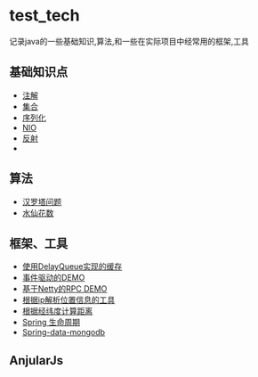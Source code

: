 # test_tech

记录java的一些基础知识,算法,和一些在实际项目中经常用的框架,工具

## 基础知识点
* [注解](https://github.com/afeiluo/test_tech/tree/master/src/main/java/com/afeiluo/annotation)
* [集合](https://github.com/afeiluo/test_tech/tree/master/src/main/java/com/afeiluo/collection)
* [序列化](https://github.com/afeiluo/test_tech/tree/master/src/main/java/com/afeiluo/jdk_serialization)
* [NIO](https://github.com/afeiluo/test_tech/tree/master/src/main/java/com/afeiluo/nio)
* [反射](https://github.com/afeiluo/test_tech/tree/master/src/main/java/com/afeiluo/reflection)
* 

## 算法
* [汉罗塔问题](https://github.com/afeiluo/test_tech/blob/master/src/main/java/com/afeiluo/algorithm/Hanota.java)
* [水仙花数](https://github.com/afeiluo/test_tech/blob/master/src/main/java/com/afeiluo/algorithm/Narcissus.java)

## 框架、工具

* [使用DelayQueue实现的缓存](https://github.com/afeiluo/test_tech/tree/master/src/main/java/com/afeiluo/cache)
* [事件驱动的DEMO](https://github.com/afeiluo/test_tech/tree/master/src/main/java/com/afeiluo/event_drive)
* [基于Netty的RPC DEMO](https://github.com/afeiluo/test_tech/tree/master/src/main/java/com/afeiluo/netty)
* [根据ip解析位置信息的工具](https://github.com/afeiluo/test_tech/blob/master/src/main/java/com/afeiluo/util/IpParseUtil.java)
* [根据经纬度计算距离](https://github.com/afeiluo/test_tech/blob/master/src/main/java/com/afeiluo/util/EarthDistanceUtil.java)
* [Spring 生命周期](https://github.com/afeiluo/test_tech/tree/master/src/main/java/com/afeiluo/spring)
* [Spring-data-mongodb]((https://github.com/afeiluo/test_tech/tree/master/src/main/java/com/afeiluo/spring))

## AnjularJs

